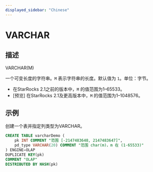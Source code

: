 ```yaml
---
displayed_sidebar: "Chinese"
---
```


# VARCHAR

## 描述

VARCHAR(M)

一个可变长度的字符串。`M` 表示字符串的长度。默认值为 `1`。单位：字节。

- 在StarRocks 2.1之前的版本中，`M` 的值范围为1–65533。
- [预览] 在StarRocks 2.1及更高版本中，`M` 的值范围为1–1048576。

## 示例

创建一个表并指定列类型为VARCHAR。

```SQL
CREATE TABLE varcharDemo (
    pk INT COMMENT "范围 [-2147483648, 2147483647]",
    pd_type VARCHAR(20) COMMENT "范围 char(m)，m 在 (1-65533)"
) ENGINE=OLAP 
DUPLICATE KEY(pk)
COMMENT "OLAP"
DISTRIBUTED BY HASH(pk)
```